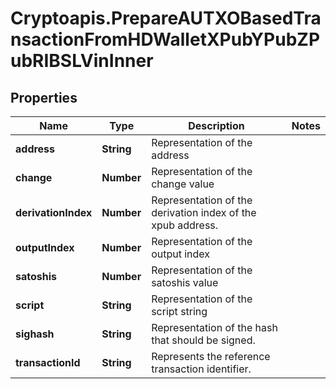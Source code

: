# Cryptoapis.PrepareAUTXOBasedTransactionFromHDWalletXPubYPubZPubRIBSLVinInner

## Properties

Name | Type | Description | Notes
------------ | ------------- | ------------- | -------------
**address** | **String** | Representation of the address | 
**change** | **Number** | Representation of the change value | 
**derivationIndex** | **Number** | Representation of the derivation index of the xpub address. | 
**outputIndex** | **Number** | Representation of the output index | 
**satoshis** | **Number** | Representation of the satoshis value | 
**script** | **String** | Representation of the script string | 
**sighash** | **String** | Representation of the hash that should be signed. | 
**transactionId** | **String** | Represents the reference transaction identifier. | 


